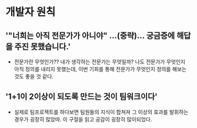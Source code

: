 # 개발자 원칙

## '"너희는 아직 전문가가 아니야" ...(중략)... 궁금증에 해답을 주진 못했습니다.'
 - 전문가란 무엇인가?? 내가 생각하는 전문가는 무엇일까?
나도 전문가가 무엇인지 아직 정의를 내리지 못했는데, 이번 기회를 통해 전문가가 무엇인지 정의를 해보는 것도 좋을 것 같다.

## '1+1이 2이상이 되도록 만드는 것이 팀워크이다'
 - 실제로 팀프로젝트를 하다보면 팀원들의 지식이 합쳐져 그 이상의 효과를 발휘하는 경우가 굉장히 많았따. 이 구절을 읽고 공감이 굉장히 많이되었다.
